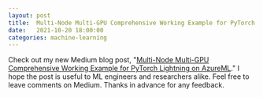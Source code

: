 ```yaml
---
layout: post
title:  Multi-Node Multi-GPU Comprehensive Working Example for PyTorch Lightning on AzureML
date:   2021-10-20 18:00:00
categories: machine-learning
---
```


Check out my new Medium blog post, "[Multi-Node Multi-GPU Comprehensive Working Example for PyTorch Lightning on AzureML](https://medium.com/@joelstremmel22/multi-node-multi-gpu-comprehensive-working-example-for-pytorch-lightning-on-azureml-bde6abdcd6aa)." I hope the post is useful to ML engineers and researchers alike.  Feel free to leave comments on Medium.  Thanks in advance for any feedback.
